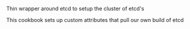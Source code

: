 Thin wrapper around etcd to setup the cluster of etcd's

This cookbook sets up custom attributes that pull our own build of etcd
